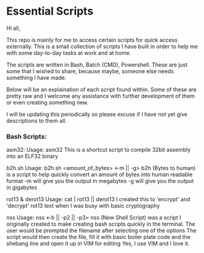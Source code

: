 # Essential Scripts
Hi all,

This repo is mainly for me to access certain scripts for quick access externally.
This is a small collection of scripts I have built in order to help me with some day-to-day tasks at work and at home.

The scripts are written in Bash, Batch (CMD), Powershell. These are just some that I wished to share, because maybe, someone else needs something I have made.

Below will be an explaination of each script found within. Some of these are pretty raw and I welcome any assistance with further development of them or even creating something new.

I will be updating this periodically so please excuse if I have not yet give descriptions to them all.

### Bash Scripts:

  asm32:
    Usage: asm32 <filename>
    This is a shortcut script to compile 32bit assembly into an ELF32 binary

  b2h.sh
    Usage: b2h.sh <amount_of_bytes> <-m || -g>
    b2h (Bytes to human) is a script to help quickly convert an amount of bytes into human readable format
    -m will give you the output in megabytes
    -g will give you the output in gigabytes

  rot13 & derot13
    Usage: cat <textfile> | rot13 || derot13
    I created this to 'encrypt' and 'decrypt' rot13 text when I was busy with basic cryptography

  nss
    Usage: nss <-b || -p2 || -p3>
    nss (New Shell Script) was a script I originally created to make creating bash scripts quickly in the terminal.
    The user would be prompted the filename after selecting one of the options
    The script would then create the file, fill it with basic boiler plate code and the shebang line and open it up in VIM for editing
    Yes, I use VIM and I love it.

  
